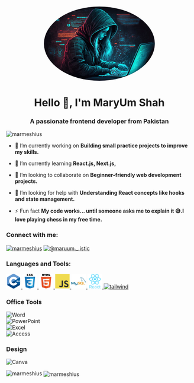 <p align="center">
  <img src="https://github.com/marmeshius/marmeshius/raw/main/coding.jpg" alt="Maryam's Banner" width="300" style="border-radius: 50%;" />
</p>
<h1 align="center">Hello 👋, I'm MaryUm Shah</h1>
<h3 align="center">A passionate frontend developer from Pakistan</h3>

<p align="left"> <img src="https://komarev.com/ghpvc/?username=marmeshius&label=Profile%20views&color=0e75b6&style=flat" alt="marmeshius" /> </p>

- 🔭 I’m currently working on **Building small practice projects to improve my skills.**

- 🌱 I’m currently learning **React.js, Next.js,**

- 👯 I’m looking to collaborate on **Beginner-friendly web development projects.**

- 🤝 I’m looking for help with **Understanding React concepts like hooks and state management.**

- ⚡ Fun fact **My code works… until someone asks me to explain it 😅.I love playing chess in my free time.**

<h3 align="left">Connect with me:</h3>
<p align="left">
<a href="https://fb.com/marmeshius" target="blank"><img align="center" src="https://raw.githubusercontent.com/rahuldkjain/github-profile-readme-generator/master/src/images/icons/Social/facebook.svg" alt="marmeshius" height="30" width="40" /></a>
<a href="https://instagram.com/@maruum.-.istic" target="blank"><img align="center" src="https://raw.githubusercontent.com/rahuldkjain/github-profile-readme-generator/master/src/images/icons/Social/instagram.svg" alt="@maruum._.istic" height="30" width="40" /></a>
</p>

<h3 align="left">Languages and Tools:</h3>
<p align="left"> <a href="https://www.w3schools.com/cpp/" target="_blank" rel="noreferrer"> <img src="https://raw.githubusercontent.com/devicons/devicon/master/icons/cplusplus/cplusplus-original.svg" alt="cplusplus" width="40" height="40"/> </a> <a href="https://www.w3schools.com/css/" target="_blank" rel="noreferrer"> <img src="https://raw.githubusercontent.com/devicons/devicon/master/icons/css3/css3-original-wordmark.svg" alt="css3" width="40" height="40"/> </a> <a href="https://www.w3.org/html/" target="_blank" rel="noreferrer"> <img src="https://raw.githubusercontent.com/devicons/devicon/master/icons/html5/html5-original-wordmark.svg" alt="html5" width="40" height="40"/> </a> <a href="https://developer.mozilla.org/en-US/docs/Web/JavaScript" target="_blank" rel="noreferrer"> <img src="https://raw.githubusercontent.com/devicons/devicon/master/icons/javascript/javascript-original.svg" alt="javascript" width="40" height="40"/> </a> <a href="https://www.mysql.com/" target="_blank" rel="noreferrer"> <img src="https://raw.githubusercontent.com/devicons/devicon/master/icons/mysql/mysql-original-wordmark.svg" alt="mysql" width="40" height="40"/> </a> <a href="https://reactjs.org/" target="_blank" rel="noreferrer"> <img src="https://raw.githubusercontent.com/devicons/devicon/master/icons/react/react-original-wordmark.svg" alt="react" width="40" height="40"/> </a> <a href="https://tailwindcss.com/" target="_blank" rel="noreferrer"> <img src="https://www.vectorlogo.zone/logos/tailwindcss/tailwindcss-icon.svg" alt="tailwind" width="40" height="40"/> </a> </p>

### Office Tools  

![Word](https://img.shields.io/badge/MS%20Word-2B579A?style=for-the-badge&logo=microsoft-word&logoColor=white)  
![PowerPoint](https://img.shields.io/badge/MS%20PowerPoint-B7472A?style=for-the-badge&logo=microsoft-powerpoint&logoColor=white)  
![Excel](https://img.shields.io/badge/MS%20Excel-217346?style=for-the-badge&logo=microsoft-excel&logoColor=white)  
![Access](https://img.shields.io/badge/MS%20Access-A4373A?style=for-the-badge&logo=microsoft-access&logoColor=white)  

###  Design
![Canva](https://img.shields.io/badge/Canva-%2300C4CC.svg?style=for-the-badge&logo=Canva&logoColor=white)



<p><img align="left" src="https://github-readme-stats.vercel.app/api/top-langs?username=marmeshius&show_icons=true&locale=en&layout=compact" alt="marmeshius" /></p>

<p>&nbsp;<img align="center" src="https://github-readme-stats.vercel.app/api?username=marmeshius&show_icons=true&locale=en" alt="marmeshius" /></p>


